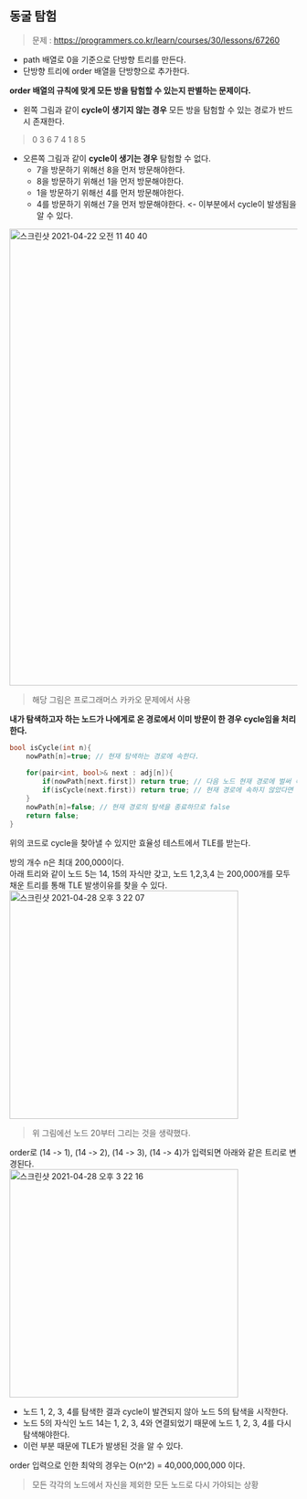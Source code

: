 <h2>동굴 탐험</h2>

> 문제 : https://programmers.co.kr/learn/courses/30/lessons/67260

- path 배열로 0을 기준으로 단방향 트리를 만든다.<br>
- 단방향 트리에 order 배열을 단방향으로 추가한다.<br>

**order 배열의 규칙에 맞게 모든 방을 탐험할 수 있는지 판별하는 문제이다.**

- 왼쪽 그림과 같이 **cycle이 생기지 않는 경우** 모든 방을 탐험할 수 있는 경로가 반드시 존재한다.<br>
> 0 3 6 7 4 1 8 5

- 오른쪽 그림과 같이 **cycle이 생기는 경우** 탐험할 수 없다.<br>
  - 7을 방문하기 위해선 8을 먼저 방문해야한다.
  - 8을 방문하기 위해선 1을 먼저 방문해야한다.
  - 1을 방문하기 위해선 4를 먼저 방문해야한다.
  - 4를 방문하기 위해선 7을 먼저 방문해야한다. <- 이부분에서 cycle이 발생됨을 알 수 있다.

<img width="800" alt="스크린샷 2021-04-22 오전 11 40 40" src="https://user-images.githubusercontent.com/54436228/115647918-9ad80100-a35f-11eb-9cb4-64726c02c7bc.png">

> 해당 그림은 프로그래머스 카카오 문제에서 사용

**내가 탐색하고자 하는 노드가 나에게로 온 경로에서 이미 방문이 한 경우 cycle임을 처리한다.**<br>


```C++
bool isCycle(int n){
    nowPath[n]=true; // 현재 탐색하는 경로에 속한다.
    
    for(pair<int, bool>& next : adj[n]){
        if(nowPath[next.first]) return true; // 다음 노드 현재 경로에 벌써 속해있다면 cycle이므로 바로 return
        if(isCycle(next.first)) return true; // 현재 경로에 속하지 않았다면 next를 기준으로 탐색 시작
    }
    nowPath[n]=false; // 현재 경로의 탐색을 종료하므로 false
    return false;
}
```

위의 코드로 cycle을 찾아낼 수 있지만 효율성 테스트에서 TLE를 받는다.<br>

방의 개수 n은 최대 200,000이다.<br>
아래 트리와 같이 노드 5는 14, 15의 자식만 갖고, 노드 1,2,3,4 는 200,000개를 모두 채운 트리를 통해 TLE 발생이유를 찾을 수 있다.<br>
<img width="400" alt="스크린샷 2021-04-28 오후 3 22 07" src="https://user-images.githubusercontent.com/54436228/116355959-91eea000-a835-11eb-98ff-9253cfdd294c.png">

> 위 그림에선 노드 20부터 그리는 것을 생략했다.

order로 (14 -> 1), (14 -> 2), (14 -> 3), (14 -> 4)가 입력되면 아래와 같은 트리로 변경된다.<br>
<img width="400" alt="스크린샷 2021-04-28 오후 3 22 16" src="https://user-images.githubusercontent.com/54436228/116356393-2b1db680-a836-11eb-9caf-cfb7378936cb.png">

- 노드 1, 2, 3, 4를 탐색한 결과 cycle이 발견되지 않아 노드 5의 탐색을 시작한다.
- 노드 5의 자식인 노드 14는 1, 2, 3, 4와 연결되었기 때문에 노드 1, 2, 3, 4를 다시 탐색해야한다.
- 이런 부분 때문에 TLE가 발생된 것을 알 수 있다.

order 입력으로 인한 최악의 경우는 O(n^2) = 40,000,000,000 이다.<br>
> 모든 각각의 노드에서 자신을 제외한 모든 노드로 다시 가야되는 상황

